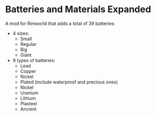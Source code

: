 # Batteries and Materials Expanded
A mod for Rimworld that adds a total of 39 batteries:
 - 4 sizes:
   - Small
   - Regular
   - Big
   - Giant
 - 9 types of batteries:
    - Lead
    - Copper
    - Nickel
    - Plated (include waterproof and precious ones)
    - Nickel
    - Uranium
    - Lithium
    - Plasteel
    - Ancient
